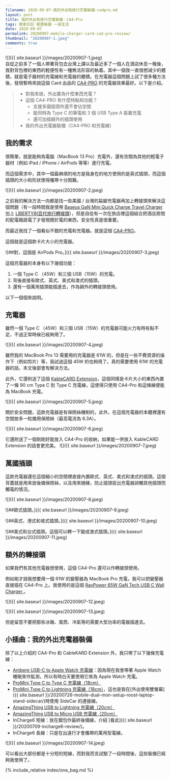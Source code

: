 ```yaml
---
filename: 2020-09-07-我的外出和旅行充電裝備-ca4pro.md
layout: post
title: 我的外出和旅行充電裝備：CA4-Pro
tags: 敗家日記 輕便裝備 一袋生活
date: 2020-09-07
permalink: 20200907-mobile-charger-card-ca4-pro-review/
thumbnail: "20200907-1.jpeg"
comments: true
---
```


![]({{ site.baseurl }}/images/20200907-1.jpeg)  
自從之前多了一個人帶著背包去台灣上課以及最近多了一個人在酒店休息一晚後，我對背包裡的東西的輕便性有一種無法形容的執着。其中一個我一直很想減少的體積，就是電子器材的充電線和充電器的體積。在充電器這個問題上試了很多種方法後，發現暫時來說這個 Card 出品的 [CA4-PRO](https://amzn.to/3W602Hn) 的充電器效果最好。以下是介紹。

> * 對我來說，外出要為什麼東西充電？
> * 這個 CA4-PRO 有什麼特點和功能？
>     * 支援多國插頭外還不會佔空間
>     * 能同時為 Type C 的筆電和 3 個 USB Type A 裝置充電
>     * 還可加插額外的插頭使用
> * 我的外出充電器裝備（CA4-PRO 和充電線）

## 我的需求

很簡單，就是能夠為電腦（MacBook 13 Pro）充電外，還有空間為其他的輕電子器材（例如 iPad / iPhone / AirPods 等等）進行充電。

而這個需求中，其中一個最麻煩的地方是我身在的地方使用的是英式插頭，而這個插頭的大小和形狀使得攜帶十分困難。

![]({{ site.baseurl }}/images/20200907-2.jpeg)

之前我的解決方法一向都是找一些美國 / 台灣的扁腳充電器再加上轉接頭來解決這個問題（有一段時間我是使用 [Baseus GaN Mini Quick Charge Travel Charger](https://amzn.to/3FEw1Ya) 加上 [LIBERTY利百代旅行轉接頭](https://www.books.com.tw/products/N011499848?loc=P_0017_030)），但是自從有一次在旅店裡這個組合把酒店房間的配電箱跳電了才發現關於電的東西，安全性真是很重要。

而最近我找了一個看似不錯的充電和充電器。就是這個 [CA4-PRO](https://amzn.to/3W602Hn)。

這個就是這個款卡片大小的充電器。

![##對，這個是 AirPods Pro。]({{ site.baseurl }}/images/20200907-3.jpeg)

這個充電器的本身有以下幾個功能：
1. 一個 Type C （45W）和三個 USB（15W）的充電。
2. 背後直接有歐式、英式、美式和澳式的插頭。
3. 還有一個萬用插頭能插進去，作為額外的轉接頭使用。

以下一個個來說明。

## 充電器

雖然一個 Type C （45W）和三個 USB（15W）的充電器可能火力有時有點不足，不過正常時候已經夠用了。

![]({{ site.baseurl }}/images/20200907-4.jpeg)

雖然我的 MacBook Pro 13 需要用的充電器是 61W 的，但是在一些不費資源的操作下（例如剪片）等，我試過這個 45W 的也夠用了。真的需要使用 61W 的充電器的話，本文後部會有解決方法。

此外，它還附送了這個 [KableCARD Extension](https://amzn.to/3FGdTNw)，這個同樣是卡片大小的東西內置了一條 90 cm Type C 到 Type C 充電線，這使得只使用 CA4-Pro 和這條線便能為 MacBook 充電。

![]({{ site.baseurl }}/images/20200907-5.jpeg)

關於安全問題，這款充電器是有保險絲機制的，此外，在這個充電器的本體裡還有空間放多一粒備用保險絲（最高電流為 6.3A）。

![]({{ site.baseurl }}/images/20200907-6.jpeg)

它還附送了一個剛剛好能放入 CA4-Pro 的收納，如果能一併放入 KableCARD Extension 的話會更完美。
![]({{ site.baseurl }}/images/20200907-7.jpeg)

## 萬國插頭

這款充電器還在這個細小的空間裡直接內置歐式、英式、美式和澳式的插頭。這個背蓋就是用來放後備保險絲，以及用來絕緣，防止插頭拔出充電器誤觸其他插頭而觸電的情況。

![]({{ site.baseurl }}/images/20200907-8.jpeg)

![##歐式插頭。]({{ site.baseurl }}/images/20200907-9.jpeg)

![##英式、港式和坡式插頭。]({{ site.baseurl }}/images/20200907-10.jpeg)

![##美式和台式插頭。這個可以轉一下變成澳式插頭。]({{ site.baseurl }}/images/20200907-11.jpeg)

## 額外的轉接頭

如果我們有其他充電器想使用，這個 CA4-Pro 還可以作轉接頭使用。

例如剛才說我想要用一個 61W 的變壓器為 MacBook Pro 充電，我可以把變壓器直接插在 CA4-Pro 上。我使用的是這個 [RavPower 65W GaN Tech USB C Wall Charger ](https://www.ravpower.com/products/rp-pc133-pd-gan-65wusb-c-wall-charger)。

![]({{ site.baseurl }}/images/20200907-12.jpeg)

![]({{ site.baseurl }}/images/20200907-13.jpeg)

但是留意不要把那些冰箱、風筒、冷氣等的需要大型功率的電器插進去。

## 小插曲：我的外出充電器裝備

除了以上介紹的 CA4-Pro 和 CableKARD Extension 外，我只帶了以下幾條充電線：

* [Ambere USB-C to Apple Watch 充電線](https://amzn.to/3W9DIwy)：因為現在我會帶著 Apple Watch 睡眠來作監測，所以有時白天要使用它來為 Apple Watch 充電。
* [ProMini Type C to Type C 充電線（18cm）](https://www.magic-pro.com/products/promini-type-c-to-type-c-pd-quick-charge-sync-cable-1)
* [ProMini Type C to Lightning 充電線（18cm）](https://www.magic-pro.com/products/promini-lightning-to-usb-quick-charge-sync-cable-1)，這也是我在[外出使用雙螢幕]({{ site.baseurl }}/20200726-mobile-dual-mon-setup-roost-laptop-stand-sidecar/)時使用 SideCar 的連接線。
* [AmazingThing USB to Lightning 充電線（20cm）](https://www.amazingthing.com/cables)
* [AmazingThing USB to Micro USB 充電線（20cm）](https://www.amazingthing.com/cables)
* InCharge6 短線：放在銀包作最終後備線，介紹 [看此]({{ site.baseurl }}/20200709-incharge6-review/)。
* InCharge6 長線：只是在出遠行才會攜帶的萬用型電線。

![]({{ site.baseurl }}/images/20200907-14.jpeg)

可以看出大部份都是十分短的短線，而對我而言試驗了一段時間後，這些裝備已經夠我使用了。

{% include_relative index/one_bag.md %}
